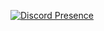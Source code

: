 [![Discord Presence](https://lanyard.cnrad.dev/api/:650805815623680030)](https://discord.com/users/:650805815623680030)
